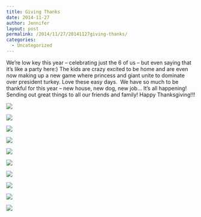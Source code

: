 ```yaml
---
title: Giving Thanks
date: 2014-11-27
author: Jennifer
layout: post
permalink: /2014/11/27/20141127giving-thanks/
categories:
  - Uncategorized
---
```

We&#8217;re low key this year &#8211; celebrating just the 6 of us &#8211; but even saying that it&#8217;s&nbsp;like a party here:) The kids are crazy excited to be home and are even now making up a new game where princess and giant unite to dominate over president turkey.&nbsp;Love these easy days. &nbsp;We have so much to be thankful for this year &#8211; new house, new dog,&nbsp;new job&#8230; It&#8217;s all happening! Sending out great things to all our friends and family! Happy Thanksgiving!!!

<div class="image-gallery-wrapper">
  <p>
    <img src="http://static1.squarespace.com/static/50db6bb3e4b015296cd43789/50dfa5b1e4b0dc6320e0b5ea/547774e2e4b019f8929d1d1a/1417116972284/2014-11-27+11.59.33.jpg.33.jpg?format=original" />
  </p>

  <p>
    <img src="http://static1.squarespace.com/static/50db6bb3e4b015296cd43789/50dfa5b1e4b0dc6320e0b5ea/547774bae4b019f8929d1c98/1417116610868/2014-11-27+12.37.43.jpg.43.jpg?format=original" />
  </p>

  <p>
    <img src="http://static1.squarespace.com/static/50db6bb3e4b015296cd43789/50dfa5b1e4b0dc6320e0b5ea/547774d3e4b019f8929d1ce9/1417116793021/2014-11-27+12.35.20.jpg.20.jpg?format=original" />
  </p>

  <p>
    <img src="http://static1.squarespace.com/static/50db6bb3e4b015296cd43789/50dfa5b1e4b0dc6320e0b5ea/547774d7e4b019f8929d1cf8/1417116838234/2014-11-27+12.32.08.jpg.08.jpg?format=original" />
  </p>

  <p>
    <img src="http://static1.squarespace.com/static/50db6bb3e4b015296cd43789/50dfa5b1e4b0dc6320e0b5ea/547774e0e4b0f8c456fad70f/1417116911590/2014-11-27+12.08.30.jpg.30.jpg?format=original" />
  </p>

  <p>
    <img src="http://static1.squarespace.com/static/50db6bb3e4b015296cd43789/50dfa5b1e4b0dc6320e0b5ea/547774e7e4b019f8929d1d2a/1417117204813/2014-11-27+11.59.23.jpg.23.jpg?format=original" />
  </p>

  <p>
    <img src="http://static1.squarespace.com/static/50db6bb3e4b015296cd43789/50dfa5b1e4b0dc6320e0b5ea/547774ede4b019f8929d1d51/1417117275269/2014-11-27+11.58.43.jpg.43.jpg?format=original" />
  </p>

  <p>
    <img src="http://static1.squarespace.com/static/50db6bb3e4b015296cd43789/50dfa5b1e4b0dc6320e0b5ea/547774f9e4b019f8929d1d75/1417117625618/2014-11-27+11.14.01.jpg.01.jpg?format=original" />
  </p>

  <p>
    <img src="http://static1.squarespace.com/static/50db6bb3e4b015296cd43789/50dfa5b1e4b0dc6320e0b5ea/547774f6e4b019f8929d1d65/1417117317120/2014-11-27+11.25.24.jpg.24.jpg?format=original" />
  </p>

  <p>
    <img src="http://static1.squarespace.com/static/50db6bb3e4b015296cd43789/50dfa5b1e4b0dc6320e0b5ea/547774c6e4b019f8929d1cc9/1417116721111/2014-11-27+12.37.25.jpg.25.jpg?format=original" />
  </p>
</div>
